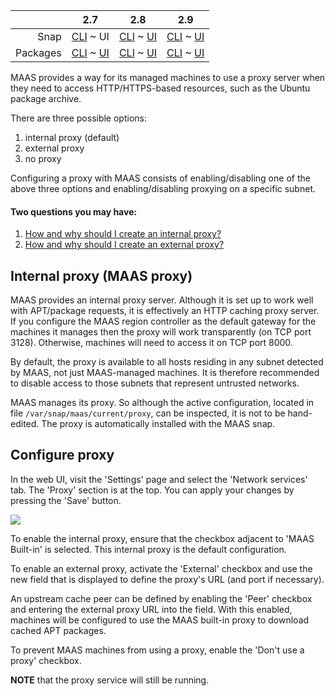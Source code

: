 <!-- deb-2-7-cli
||2.7|2.8|2.9|
|-----:|:-----:|:-----:|:-----:|
|Snap|[CLI](/t/proxy/3030) ~ [UI](/t/proxy/3031)|[CLI](/t/proxy/3032) ~ [UI](/t/proxy/3033)|[CLI](/t/proxy/3034) ~ [UI](/t/proxy/3035)|
|Packages|CLI ~ [UI](/t/proxy/3037)|[CLI](/t/proxy/3038) ~ [UI](/t/proxy/3039)|[CLI](/t/proxy/3040) ~ [UI](/t/proxy/3041)|
 deb-2-7-cli -->

<!-- deb-2-7-ui
||2.7|2.8|2.9|
|-----:|:-----:|:-----:|:-----:|
|Snap|[CLI](/t/proxy/3030) ~ [UI](/t/proxy/3031)|[CLI](/t/proxy/3032) ~ [UI](/t/proxy/3033)|[CLI](/t/proxy/3034) ~ [UI](/t/proxy/3035)|
|Packages|[CLI](/t/proxy/3036) ~ UI|[CLI](/t/proxy/3038) ~ [UI](/t/proxy/3039)|[CLI](/t/proxy/3040) ~ [UI](/t/proxy/3041)|
 deb-2-7-ui -->

<!-- deb-2-8-cli
||2.7|2.8|2.9|
|-----:|:-----:|:-----:|:-----:|
|Snap|[CLI](/t/proxy/3030) ~ [UI](/t/proxy/3031)|[CLI](/t/proxy/3032) ~ [UI](/t/proxy/3033)|[CLI](/t/proxy/3034) ~ [UI](/t/proxy/3035)|
|Packages|[CLI](/t/proxy/3036) ~ [UI](/t/proxy/3037)|CLI ~ [UI](/t/proxy/3039)|[CLI](/t/proxy/3040) ~ [UI](/t/proxy/3041)|
 deb-2-8-cli -->

<!-- deb-2-8-ui
||2.7|2.8|2.9|
|-----:|:-----:|:-----:|:-----:|
|Snap|[CLI](/t/proxy/3030) ~ [UI](/t/proxy/3031)|[CLI](/t/proxy/3032) ~ [UI](/t/proxy/3033)|[CLI](/t/proxy/3034) ~ [UI](/t/proxy/3035)|
|Packages|[CLI](/t/proxy/3036) ~ [UI](/t/proxy/3037)|[CLI](/t/proxy/3038) ~ UI|[CLI](/t/proxy/3040) ~ [UI](/t/proxy/3041)|
 deb-2-8-ui -->

<!-- deb-2-9-cli
||2.7|2.8|2.9|
|-----:|:-----:|:-----:|:-----:|
|Snap|[CLI](/t/proxy/3030) ~ [UI](/t/proxy/3031)|[CLI](/t/proxy/3032) ~ [UI](/t/proxy/3033)|[CLI](/t/proxy/3034) ~ [UI](/t/proxy/3035)|
|Packages|[CLI](/t/proxy/3036) ~ [UI](/t/proxy/3037)|[CLI](/t/proxy/3038) ~ [UI](/t/proxy/3039)|CLI ~ [UI](/t/proxy/3041)|
 deb-2-9-cli -->

<!-- deb-2-9-ui
||2.7|2.8|2.9|
|-----:|:-----:|:-----:|:-----:|
|Snap|[CLI](/t/proxy/3030) ~ [UI](/t/proxy/3031)|[CLI](/t/proxy/3032) ~ [UI](/t/proxy/3033)|[CLI](/t/proxy/3034) ~ [UI](/t/proxy/3035)|
|Packages|[CLI](/t/proxy/3036) ~ [UI](/t/proxy/3037)|[CLI](/t/proxy/3038) ~ [UI](/t/proxy/3039)|[CLI](/t/proxy/3040) ~ UI|
 deb-2-9-ui -->

<!-- snap-2-7-cli
||2.7|2.8|2.9|
|-----:|:-----:|:-----:|:-----:|
|Snap|CLI ~ [UI](/t/proxy/3031)|[CLI](/t/proxy/3032) ~ [UI](/t/proxy/3033)|[CLI](/t/proxy/3034) ~ [UI](/t/proxy/3035)|
|Packages|[CLI](/t/proxy/3036) ~ [UI](/t/proxy/3037)|[CLI](/t/proxy/3038) ~ [UI](/t/proxy/3039)|[CLI](/t/proxy/3040) ~ [UI](/t/proxy/3041)|
 snap-2-7-cli -->

||2.7|2.8|2.9|
|-----:|:-----:|:-----:|:-----:|
|Snap|[CLI](/t/proxy/3030) ~ UI|[CLI](/t/proxy/3032) ~ [UI](/t/proxy/3033)|[CLI](/t/proxy/3034) ~ [UI](/t/proxy/3035)|
|Packages|[CLI](/t/proxy/3036) ~ [UI](/t/proxy/3037)|[CLI](/t/proxy/3038) ~ [UI](/t/proxy/3039)|[CLI](/t/proxy/3040) ~ [UI](/t/proxy/3041)|

<!-- snap-2-8-cli
||2.7|2.8|2.9|
|-----:|:-----:|:-----:|:-----:|
|Snap|[CLI](/t/proxy/3030) ~ [UI](/t/proxy/3031)|CLI ~ [UI](/t/proxy/3033)|[CLI](/t/proxy/3034) ~ [UI](/t/proxy/3035)|
|Packages|[CLI](/t/proxy/3036) ~ [UI](/t/proxy/3037)|[CLI](/t/proxy/3038) ~ [UI](/t/proxy/3039)|[CLI](/t/proxy/3040) ~ [UI](/t/proxy/3041)|
 snap-2-8-cli -->

<!-- snap-2-8-ui
||2.7|2.8|2.9|
|-----:|:-----:|:-----:|:-----:|
|Snap|[CLI](/t/proxy/3030) ~ [UI](/t/proxy/3031)|[CLI](/t/proxy/3032) ~ UI|[CLI](/t/proxy/3034) ~ [UI](/t/proxy/3035)|
|Packages|[CLI](/t/proxy/3036) ~ [UI](/t/proxy/3037)|[CLI](/t/proxy/3038) ~ [UI](/t/proxy/3039)|[CLI](/t/proxy/3040) ~ [UI](/t/proxy/3041)|
 snap-2-8-ui -->

<!-- snap-2-9-cli
||2.7|2.8|2.9|
|-----:|:-----:|:-----:|:-----:|
|Snap|[CLI](/t/proxy/3030) ~ [UI](/t/proxy/3031)|[CLI](/t/proxy/3032) ~ [UI](/t/proxy/3033)|CLI ~ [UI](/t/proxy/3035)|
|Packages|[CLI](/t/proxy/3036) ~ [UI](/t/proxy/3037)|[CLI](/t/proxy/3038) ~ [UI](/t/proxy/3039)|[CLI](/t/proxy/3040) ~ [UI](/t/proxy/3041)|
 snap-2-9-cli -->

<!-- snap-2-9-ui
||2.7|2.8|2.9|
|-----:|:-----:|:-----:|:-----:|
|Snap|[CLI](/t/proxy/3030) ~ [UI](/t/proxy/3031)|[CLI](/t/proxy/3032) ~ [UI](/t/proxy/3033)|[CLI](/t/proxy/3034) ~ UI|
|Packages|[CLI](/t/proxy/3036) ~ [UI](/t/proxy/3037)|[CLI](/t/proxy/3038) ~ [UI](/t/proxy/3039)|[CLI](/t/proxy/3040) ~ [UI](/t/proxy/3041)|
 snap-2-9-ui -->

MAAS provides a way for its managed machines to use a proxy server when they need to access HTTP/HTTPS-based resources, such as the Ubuntu package archive.

There are three possible options:

1.   internal proxy (default)
2.   external proxy
3.   no proxy

Configuring a proxy with MAAS consists of enabling/disabling one of the above three options and enabling/disabling proxying on a specific subnet.

#### Two questions you may have:

1. [How and why should I create an internal proxy?](#heading--internal-proxy-maas-proxy)
2. [How and why should I create an external proxy?](#heading--configure-proxy)

<h2 id="heading--internal-proxy-maas-proxy">Internal proxy (MAAS proxy)</h2>

MAAS provides an internal proxy server. Although it is set up to work well with APT/package requests, it is effectively an HTTP caching proxy server. If you configure the MAAS region controller as the default gateway for the machines it manages then the proxy will work transparently (on TCP port 3128). Otherwise, machines will need to access it on TCP port 8000.

By default, the proxy is available to all hosts residing in any subnet detected by MAAS, not just MAAS-managed machines. It is therefore recommended to disable access to those subnets that represent untrusted networks.

<!-- deb-2-7-ui deb-2-7-cli deb-2-8-ui deb-2-8-cli deb-2-9-ui deb-2-9-cli
MAAS manages its proxy. So although the active configuration, located in file `/var/lib/maas/maas-proxy.conf`, can be inspected, it is not to be hand-edited.

You must install the proxy on the same host as the region controller (via the 'maas-proxy' package).
deb-2-7-ui deb-2-7-cli deb-2-8-ui deb-2-8-cli deb-2-9-ui deb-2-9-cli -->

MAAS manages its proxy. So although the active configuration, located in file `/var/snap/maas/current/proxy`, can be inspected, it is not to be hand-edited. The proxy is automatically installed with the MAAS snap.

<h2 id="heading--configure-proxy">Configure proxy</h2>

<!-- snap-2-7-cli snap-2-8-cli snap-2-9-cli deb-2-7-cli deb-2-8-cli deb-2-9-cli
Enabling and disabling proxying, in general, is done via a boolean option ('true' or 'false'). The following command will disable proxying completely:

``` bash
maas $PROFILE maas set-config name=enable_http_proxy value=false
```

To set an external proxy, ensure proxying is enabled (see above) and then define it:

``` bash
maas $PROFILE maas set-config name=http_proxy value=$EXTERNAL_PROXY
```

For example,

``` bash
maas $PROFILE maas set-config name=enable_http_proxy value=true
maas $PROFILE maas set-config name=http_proxy value=http://squid.example.com:3128/
```

Enabling and disabling proxying per subnet is done via a boolean option ('true' or 'false'). Here is how you can disable proxying on a per-subnet basis:

``` bash
maas $PROFILE subnet update $SUBNET_CIDR allow_proxy=false
```

For example,

``` bash
maas $PROFILE subnet update 192.168.0.0/22 allow_proxy=false
```

snap-2-7-cli snap-2-8-cli snap-2-9-cli deb-2-7-cli deb-2-8-cli deb-2-9-cli -->

In the web UI, visit the 'Settings' page and select the 'Network services' tab. The 'Proxy' section is at the top. You can apply your changes by pressing the 'Save' button.

<a href="https://assets.ubuntu.com/v1/55800a33-installconfig-network-proxy__2.4_configure-proxy.png" target = "_blank"><img src="https://assets.ubuntu.com/v1/55800a33-installconfig-network-proxy__2.4_configure-proxy.png"></a>

To enable the internal proxy, ensure that the checkbox adjacent to 'MAAS Built-in' is selected. This internal proxy is the default configuration.

To enable an external proxy, activate the 'External' checkbox and use the new field that is displayed to define the proxy's URL (and port if necessary).

An upstream cache peer can be defined by enabling the 'Peer' checkbox and entering the external proxy URL into the field. With this enabled, machines will be configured to use the MAAS built-in proxy to download cached APT packages.

To prevent MAAS machines from using a proxy, enable the 'Don't use a proxy' checkbox.

**NOTE** that the proxy service will still be running.